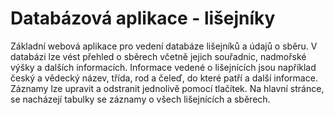 # Databázová aplikace - lišejníky
Základní webová aplikace pro vedení databáze lišejníků a údajů o sběru. V databázi lze vést přehled o sběrech včetně jejich souřadnic, nadmořské výšky a dalších informacích. Informace vedené o lišejnících jsou například český a vědecký název, třída, rod a čeleď, do které patří a další informace. Záznamy lze upravit a odstranit jednolivě pomocí tlačítek. Na hlavní stránce, se nacházejí tabulky se záznamy o všech lišejnících a sběrech.
